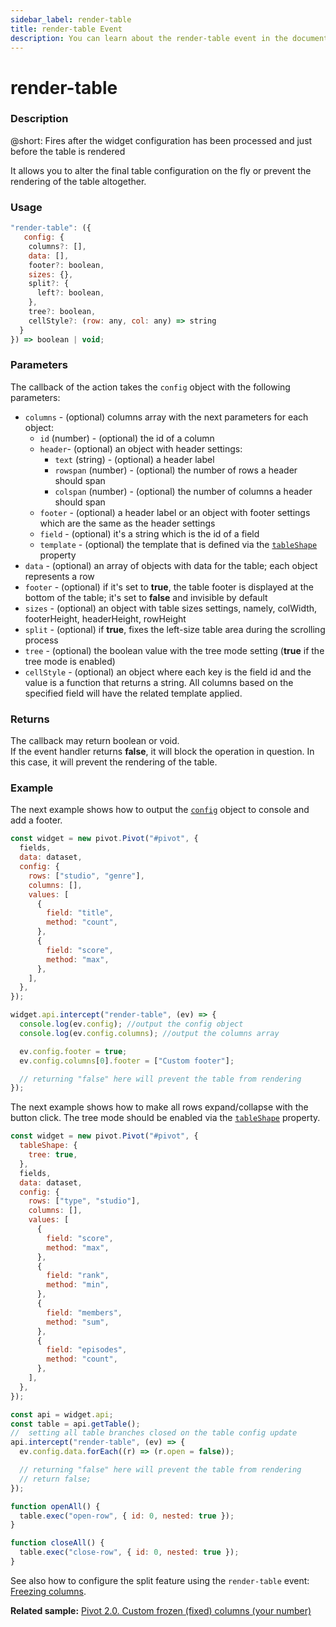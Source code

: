 ```yaml
---
sidebar_label: render-table
title: render-table Event
description: You can learn about the render-table event in the documentation of the DHTMLX JavaScript Pivot library. Browse developer guides and API reference, try out code examples and live demos, and download a free 30-day evaluation version of DHTMLX Pivot.
---
```


# render-table

### Description

@short: Fires after the widget configuration has been processed and just before the table is rendered

It allows you to alter the final table configuration on the fly or prevent the rendering of the table altogether.

### Usage

~~~jsx {}
"render-table": ({
   config: {
    columns?: [],
    data: [],
    footer?: boolean,
    sizes: {},
    split?: {
      left?: boolean,
    },
    tree?: boolean,
    cellStyle?: (row: any, col: any) => string
  }
}) => boolean | void;
~~~

### Parameters

The callback of the action takes the `config` object with the following parameters:

- `columns` - (optional) columns array with the next parameters for each object:
  - `id` (number) - (optional) the id of a column
  - `header`- (optional) an object with header settings:
      - `text` (string) - (optional) a header label
      - `rowspan` (number) - (optional) the number of rows a header should span
      - `colspan` (number) - (optional) the number of columns a header should span
  - `footer` - (optional) a header label or an object with footer settings which are the same as the header settings
  - `field` - (optional) it's a string which is the id of a field
  - `template` - (optional) the template that is defined via the [`tableShape`](/api/config/tableshape-property) property
- `data` - (optional) an array of objects with data for the table; each object represents a row
- `footer` - (optional) if it's set to **true**, the table footer is displayed at the bottom of the table; it's set to **false** and invisible by default
- `sizes` - (optional) an object with table sizes settings, namely, colWidth, footerHeight, headerHeight, rowHeight
- `split` - (optional) if **true**, fixes the left-size table area during the scrolling process
- `tree` - (optional) the boolean value with the tree mode setting (**true** if the tree mode is enabled)
- `cellStyle` - (optional) an object where each key is the field id and the value is a function that returns a string. All columns based on the specified field will have the related template applied.

### Returns
 
The callback may return boolean or void.  
If the event handler returns **false**, it will block the operation in question. In this case, it will prevent the rendering of the table.

### Example

The next example shows how to output the [`config`](/api/config/config-property) object to console and add a footer.

~~~jsx {20-28}
const widget = new pivot.Pivot("#pivot", {
  fields,
  data: dataset,
  config: {
    rows: ["studio", "genre"],
    columns: [],
    values: [
      {
        field: "title",
        method: "count",
      },
      {
        field: "score",
        method: "max",
      },
    ],
  },
});

widget.api.intercept("render-table", (ev) => {
  console.log(ev.config); //output the config object
  console.log(ev.config.columns); //output the columns array

  ev.config.footer = true;
  ev.config.columns[0].footer = ["Custom footer"];

  // returning "false" here will prevent the table from rendering
});
~~~

The next example shows how to make all rows expand/collapse with the button click. The tree mode should be enabled via the [`tableShape`](/api/config/tableshape-property) property.

~~~jsx
const widget = new pivot.Pivot("#pivot", {
  tableShape: {
    tree: true,
  },
  fields,
  data: dataset,
  config: {
    rows: ["type", "studio"],
    columns: [],
    values: [
      {
        field: "score",
        method: "max",
      },
      {
        field: "rank",
        method: "min",
      },
      {
        field: "members",
        method: "sum",
      },
      {
        field: "episodes",
        method: "count",
      },
    ],
  },
});

const api = widget.api;
const table = api.getTable();
//  setting all table branches closed on the table config update
api.intercept("render-table", (ev) => {
  ev.config.data.forEach((r) => (r.open = false));

  // returning "false" here will prevent the table from rendering
  // return false;
});

function openAll() {
  table.exec("open-row", { id: 0, nested: true });
}

function closeAll() {
  table.exec("close-row", { id: 0, nested: true });
}
~~~

See also how to configure the split feature using the `render-table` event: [Freezing columns](/guides/configuration#freezing-columns).

**Related sample:** [Pivot 2.0. Custom frozen (fixed) columns (your number)](https://snippet.dhtmlx.com/53erlmgp)